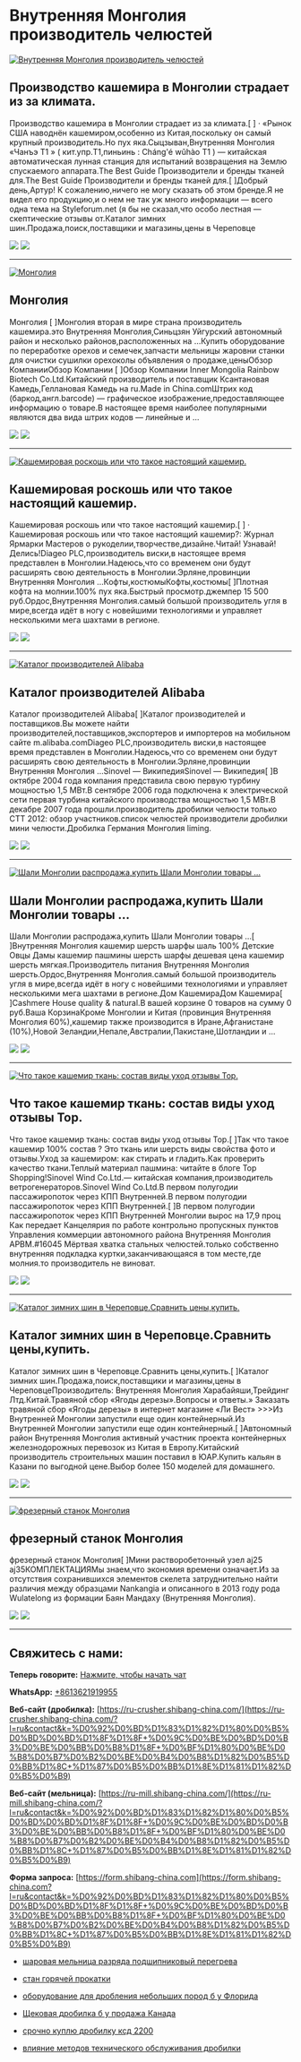 # Внутренняя Монголия производитель челюстей

<a href="https://swt.shibang-china.com/?l=ru&img&k=%D0%92%D0%BD%D1%83%D1%82%D1%80%D0%B5%D0%BD%D0%BD%D1%8F%D1%8F+%D0%9C%D0%BE%D0%BD%D0%B3%D0%BE%D0%BB%D0%B8%D1%8F+%D0%BF%D1%80%D0%BE%D0%B8%D0%B7%D0%B2%D0%BE%D0%B4%D0%B8%D1%82%D0%B5%D0%BB%D1%8C+%D1%87%D0%B5%D0%BB%D1%8E%D1%81%D1%82%D0%B5%D0%B9" target="_blank">![Внутренняя Монголия производитель челюстей](http://static.shibang-china.com/all-800x300/1207.jpg)</a>

## Производство кашемира в Монголии страдает из за климата.
Производство кашемира в Монголии страдает из за климата.[ ]&nbsp;&#0183;&#32;&#171;Рынок США наводнён кашемиром,особенно из Китая,поскольку он самый крупный производитель.Но пух яка.Сыцзыван,Внутренняя Монголия &#171;Чанъэ Т1 &#187; ( кит.упр.T1,пиньинь : Ch&#225;ng'&#233; wǔh&#224;o T1 ) — китайская автоматическая лунная станция для испытаний возвращения на Землю спускаемого аппарата.The Best Guide Производители и бренды тканей для.The Best Guide Производители и бренды тканей для.[ ]Добрый день,Артур! К сожалению,ничего не могу сказать об этом бренде.Я не видел его продукцию,и о нем не так уж много информации — всего одна тема на Styleforum.net (я бы не сказал,что особо лестная — скептические отзывы от.Каталог зимних шин.Продажа,поиск,поставщики и магазины,цены в Череповцe


<a href="https://whatsapp.shibangsoft.com/WhatsApp.php" target="_blank" title="WhatsApp">![](http://static.shibang-china.com/icon/whatsapp.png)</a> <a href="https://swt.shibang-china.com/?l=ru&icon&k=%D0%92%D0%BD%D1%83%D1%82%D1%80%D0%B5%D0%BD%D0%BD%D1%8F%D1%8F+%D0%9C%D0%BE%D0%BD%D0%B3%D0%BE%D0%BB%D0%B8%D1%8F+%D0%BF%D1%80%D0%BE%D0%B8%D0%B7%D0%B2%D0%BE%D0%B4%D0%B8%D1%82%D0%B5%D0%BB%D1%8C+%D1%87%D0%B5%D0%BB%D1%8E%D1%81%D1%82%D0%B5%D0%B9" target="_blank">![](http://static.shibang-china.com/icon/chat-ru.png)</a>

---

<a href="https://swt.shibang-china.com/?l=ru&img&k=%D0%92%D0%BD%D1%83%D1%82%D1%80%D0%B5%D0%BD%D0%BD%D1%8F%D1%8F+%D0%9C%D0%BE%D0%BD%D0%B3%D0%BE%D0%BB%D0%B8%D1%8F+%D0%BF%D1%80%D0%BE%D0%B8%D0%B7%D0%B2%D0%BE%D0%B4%D0%B8%D1%82%D0%B5%D0%BB%D1%8C+%D1%87%D0%B5%D0%BB%D1%8E%D1%81%D1%82%D0%B5%D0%B9" target="_blank">![Монголия](http://static.shibang-china.com/all-800x300/1483.jpg)</a>

## Монголия
Монголия [ ]Монголия вторая в мире страна производитель кашемира.это Внутренняя Монголия,Синьцзян Уйгурский автономный район и несколько районов,расположенных на …Купить оборудование по переработке орехов и семечек,запчасти мельницы жаровни станки для очистки сушилки орехоколы объявления о продаже,ценыОбзор КомпанииОбзор Компании [ ]Обзор Компании Inner Mongolia Rainbow Biotech Co.Ltd.Китайский производитель и поставщик Ксантановая Камедь,Геллановая Камедь на ru.Made in China.comШтрих код (баркод,англ.barcode) — графическое изображение,предоставляющее информацию о товаре.В настоящее время наиболее популярными являются два вида штрих кодов — линейные и …


<a href="https://whatsapp.shibangsoft.com/WhatsApp.php" target="_blank" title="WhatsApp">![](http://static.shibang-china.com/icon/whatsapp.png)</a> <a href="https://swt.shibang-china.com/?l=ru&icon&k=%D0%92%D0%BD%D1%83%D1%82%D1%80%D0%B5%D0%BD%D0%BD%D1%8F%D1%8F+%D0%9C%D0%BE%D0%BD%D0%B3%D0%BE%D0%BB%D0%B8%D1%8F+%D0%BF%D1%80%D0%BE%D0%B8%D0%B7%D0%B2%D0%BE%D0%B4%D0%B8%D1%82%D0%B5%D0%BB%D1%8C+%D1%87%D0%B5%D0%BB%D1%8E%D1%81%D1%82%D0%B5%D0%B9" target="_blank">![](http://static.shibang-china.com/icon/chat-ru.png)</a>

---

<a href="https://swt.shibang-china.com/?l=ru&img&k=%D0%92%D0%BD%D1%83%D1%82%D1%80%D0%B5%D0%BD%D0%BD%D1%8F%D1%8F+%D0%9C%D0%BE%D0%BD%D0%B3%D0%BE%D0%BB%D0%B8%D1%8F+%D0%BF%D1%80%D0%BE%D0%B8%D0%B7%D0%B2%D0%BE%D0%B4%D0%B8%D1%82%D0%B5%D0%BB%D1%8C+%D1%87%D0%B5%D0%BB%D1%8E%D1%81%D1%82%D0%B5%D0%B9" target="_blank">![Кашемировая роскошь или что такое настоящий кашемир.](http://static.shibang-china.com/all-800x300/70.jpg)</a>

## Кашемировая роскошь или что такое настоящий кашемир.
Кашемировая роскошь или что такое настоящий кашемир.[ ]&nbsp;&#0183;&#32;Кашемировая роскошь или что такое настоящий кашемир?: Журнал Ярмарки Мастеров о рукоделии,творчестве,дизайне.Читай! Узнавай! Делись!Diageo PLC,производитель виски,в настоящее время представлен в Монголии.Надеюсь,что со временем они будут расширять свою деятельность в Монголии.Эрляне,провинции Внутренняя Монголия …Кофты,костюмыКофты,костюмы[ ]Плотная кофта на молнии.100% пух яка.Быстрый просмотр.джемпер 15 500 руб.Ордос,Внутренняя Монголия.самый большой производитель угля в мире,всегда идёт в ногу с новейшими технологиями и управляет несколькими мега шахтами в регионе.


<a href="https://whatsapp.shibangsoft.com/WhatsApp.php" target="_blank" title="WhatsApp">![](http://static.shibang-china.com/icon/whatsapp.png)</a> <a href="https://swt.shibang-china.com/?l=ru&icon&k=%D0%92%D0%BD%D1%83%D1%82%D1%80%D0%B5%D0%BD%D0%BD%D1%8F%D1%8F+%D0%9C%D0%BE%D0%BD%D0%B3%D0%BE%D0%BB%D0%B8%D1%8F+%D0%BF%D1%80%D0%BE%D0%B8%D0%B7%D0%B2%D0%BE%D0%B4%D0%B8%D1%82%D0%B5%D0%BB%D1%8C+%D1%87%D0%B5%D0%BB%D1%8E%D1%81%D1%82%D0%B5%D0%B9" target="_blank">![](http://static.shibang-china.com/icon/chat-ru.png)</a>

---

<a href="https://swt.shibang-china.com/?l=ru&img&k=%D0%92%D0%BD%D1%83%D1%82%D1%80%D0%B5%D0%BD%D0%BD%D1%8F%D1%8F+%D0%9C%D0%BE%D0%BD%D0%B3%D0%BE%D0%BB%D0%B8%D1%8F+%D0%BF%D1%80%D0%BE%D0%B8%D0%B7%D0%B2%D0%BE%D0%B4%D0%B8%D1%82%D0%B5%D0%BB%D1%8C+%D1%87%D0%B5%D0%BB%D1%8E%D1%81%D1%82%D0%B5%D0%B9" target="_blank">![Каталог производителей Alibaba](http://static.shibang-china.com/all-800x300/1032.jpg)</a>

## Каталог производителей Alibaba
Каталог производителей Alibaba[ ]Каталог производителей и поставщиков.Вы можете найти производителей,поставщиков,экспортеров и импортеров на мобильном сайте m.alibaba.comDiageo PLC,производитель виски,в настоящее время представлен в Монголии.Надеюсь,что со временем они будут расширять свою деятельность в Монголии.Эрляне,провинции Внутренняя Монголия …Sinovel — ВикипедияSinovel — Википедия[ ]В октябре 2004 года компания представила свою первую турбину мощностью 1,5 МВт.В сентябре 2006 года подключена к электрической сети первая турбина китайского производства мощностью 1,5 МВт.В декабре 2007 года прошли.производитель дробилки челюсти только СТТ 2012: обзор участников.список челюстей производители дробилки мини челюсти.Дробилка Германия Монголия liming.


<a href="https://whatsapp.shibangsoft.com/WhatsApp.php" target="_blank" title="WhatsApp">![](http://static.shibang-china.com/icon/whatsapp.png)</a> <a href="https://swt.shibang-china.com/?l=ru&icon&k=%D0%92%D0%BD%D1%83%D1%82%D1%80%D0%B5%D0%BD%D0%BD%D1%8F%D1%8F+%D0%9C%D0%BE%D0%BD%D0%B3%D0%BE%D0%BB%D0%B8%D1%8F+%D0%BF%D1%80%D0%BE%D0%B8%D0%B7%D0%B2%D0%BE%D0%B4%D0%B8%D1%82%D0%B5%D0%BB%D1%8C+%D1%87%D0%B5%D0%BB%D1%8E%D1%81%D1%82%D0%B5%D0%B9" target="_blank">![](http://static.shibang-china.com/icon/chat-ru.png)</a>

---

<a href="https://swt.shibang-china.com/?l=ru&img&k=%D0%92%D0%BD%D1%83%D1%82%D1%80%D0%B5%D0%BD%D0%BD%D1%8F%D1%8F+%D0%9C%D0%BE%D0%BD%D0%B3%D0%BE%D0%BB%D0%B8%D1%8F+%D0%BF%D1%80%D0%BE%D0%B8%D0%B7%D0%B2%D0%BE%D0%B4%D0%B8%D1%82%D0%B5%D0%BB%D1%8C+%D1%87%D0%B5%D0%BB%D1%8E%D1%81%D1%82%D0%B5%D0%B9" target="_blank">![Шали Монголии распродажа,купить Шали Монголии товары …](http://static.shibang-china.com/all-800x300/471.jpg)</a>

## Шали Монголии распродажа,купить Шали Монголии товары …
Шали Монголии распродажа,купить Шали Монголии товары …[ ]Внутренняя Монголия кашемир шерсть шарфы шаль 100% Детские Овцы Дамы кашемир пашмины шерсть шарфы дешевая цена кашемир шерсть мягкая.Производитель питания Внутренняя Монголия шерсть.Ордос,Внутренняя Монголия.самый большой производитель угля в мире,всегда идёт в ногу с новейшими технологиями и управляет несколькими мега шахтами в регионе.Дом КашемираДом Кашемира[ ]Cashmere House quality &amp; natural.В вашей корзине 0 товаров на сумму 0 руб.Ваша КорзинаКроме Монголии и Китая (провинция Внутренняя Монголия 60%),кашемир также производится в Иране,Афганистане (10%),Новой Зеландии,Непале,Австралии,Пакистане,Шотландии и …


<a href="https://whatsapp.shibangsoft.com/WhatsApp.php" target="_blank" title="WhatsApp">![](http://static.shibang-china.com/icon/whatsapp.png)</a> <a href="https://swt.shibang-china.com/?l=ru&icon&k=%D0%92%D0%BD%D1%83%D1%82%D1%80%D0%B5%D0%BD%D0%BD%D1%8F%D1%8F+%D0%9C%D0%BE%D0%BD%D0%B3%D0%BE%D0%BB%D0%B8%D1%8F+%D0%BF%D1%80%D0%BE%D0%B8%D0%B7%D0%B2%D0%BE%D0%B4%D0%B8%D1%82%D0%B5%D0%BB%D1%8C+%D1%87%D0%B5%D0%BB%D1%8E%D1%81%D1%82%D0%B5%D0%B9" target="_blank">![](http://static.shibang-china.com/icon/chat-ru.png)</a>

---

<a href="https://swt.shibang-china.com/?l=ru&img&k=%D0%92%D0%BD%D1%83%D1%82%D1%80%D0%B5%D0%BD%D0%BD%D1%8F%D1%8F+%D0%9C%D0%BE%D0%BD%D0%B3%D0%BE%D0%BB%D0%B8%D1%8F+%D0%BF%D1%80%D0%BE%D0%B8%D0%B7%D0%B2%D0%BE%D0%B4%D0%B8%D1%82%D0%B5%D0%BB%D1%8C+%D1%87%D0%B5%D0%BB%D1%8E%D1%81%D1%82%D0%B5%D0%B9" target="_blank">![Что такое кашемир ткань: состав виды уход отзывы Top.](http://static.shibang-china.com/all-800x300/475.jpg)</a>

## Что такое кашемир ткань: состав виды уход отзывы Top.
Что такое кашемир ткань: состав виды уход отзывы Top.[ ]Так что такое кашемир 100% состав ? Это ткань или шерсть виды свойства фото и отзывы.Уход за кашемиром: как стирать и гладить.Как проверить качество ткани.Теплый материал пашмина: читайте в блоге Top Shopping!Sinovel Wind Co.Ltd.— китайская компания,производитель ветрогенераторов.Sinovel Wind Co.Ltd.В первом полугодии пассажиропоток через КПП Внутренней.В первом полугодии пассажиропоток через КПП Внутренней.[ ]В первом полугодии пассажиропоток через КПП Внутренней Монголии вырос на 17,9 проц Как передает Канцелярия по работе контрольно пропускных пунктов Управления коммерции автономного района Внутренняя Монголия АРВМ.#16045 Мёртвая хватка стальных челюстей.только собственно внутренняя подкладка куртки,заканчивающаяся в том месте,где молния.то производитель не виноват.


<a href="https://whatsapp.shibangsoft.com/WhatsApp.php" target="_blank" title="WhatsApp">![](http://static.shibang-china.com/icon/whatsapp.png)</a> <a href="https://swt.shibang-china.com/?l=ru&icon&k=%D0%92%D0%BD%D1%83%D1%82%D1%80%D0%B5%D0%BD%D0%BD%D1%8F%D1%8F+%D0%9C%D0%BE%D0%BD%D0%B3%D0%BE%D0%BB%D0%B8%D1%8F+%D0%BF%D1%80%D0%BE%D0%B8%D0%B7%D0%B2%D0%BE%D0%B4%D0%B8%D1%82%D0%B5%D0%BB%D1%8C+%D1%87%D0%B5%D0%BB%D1%8E%D1%81%D1%82%D0%B5%D0%B9" target="_blank">![](http://static.shibang-china.com/icon/chat-ru.png)</a>

---

<a href="https://swt.shibang-china.com/?l=ru&img&k=%D0%92%D0%BD%D1%83%D1%82%D1%80%D0%B5%D0%BD%D0%BD%D1%8F%D1%8F+%D0%9C%D0%BE%D0%BD%D0%B3%D0%BE%D0%BB%D0%B8%D1%8F+%D0%BF%D1%80%D0%BE%D0%B8%D0%B7%D0%B2%D0%BE%D0%B4%D0%B8%D1%82%D0%B5%D0%BB%D1%8C+%D1%87%D0%B5%D0%BB%D1%8E%D1%81%D1%82%D0%B5%D0%B9" target="_blank">![Каталог зимних шин в Череповцe.Сравнить цены,купить.](http://static.shibang-china.com/all-800x300/1479.jpg)</a>

## Каталог зимних шин в Череповцe.Сравнить цены,купить.
Каталог зимних шин в Череповцe.Сравнить цены,купить.[ ]Каталог зимних шин.Продажа,поиск,поставщики и магазины,цены в ЧереповцeПроизводитель: Внутренняя Монголия Харабайяши,Трейдинг Лтд.Китай.Травяной сбор &#171;Ягоды дерезы&#187;.Вопросы и ответы.&#187; Заказать травяной сбор &#171;Ягоды дерезы&#187; в интернет магазине &#171;Ли Вест&#187; &gt;&gt;&gt;Из Внутренней Монголии запустили еще один контейнерный.Из Внутренней Монголии запустили еще один контейнерный.[ ]Автономный район Внутренняя Монголия активный участник проекта контейнерных железнодорожных перевозок из Китая в Европу.Китайский производитель строительных машин поставил в ЮАР.Купить кальян в Казани по выгодной цене.Выбор более 150 моделей для домашнего.


<a href="https://whatsapp.shibangsoft.com/WhatsApp.php" target="_blank" title="WhatsApp">![](http://static.shibang-china.com/icon/whatsapp.png)</a> <a href="https://swt.shibang-china.com/?l=ru&icon&k=%D0%92%D0%BD%D1%83%D1%82%D1%80%D0%B5%D0%BD%D0%BD%D1%8F%D1%8F+%D0%9C%D0%BE%D0%BD%D0%B3%D0%BE%D0%BB%D0%B8%D1%8F+%D0%BF%D1%80%D0%BE%D0%B8%D0%B7%D0%B2%D0%BE%D0%B4%D0%B8%D1%82%D0%B5%D0%BB%D1%8C+%D1%87%D0%B5%D0%BB%D1%8E%D1%81%D1%82%D0%B5%D0%B9" target="_blank">![](http://static.shibang-china.com/icon/chat-ru.png)</a>

---

<a href="https://swt.shibang-china.com/?l=ru&img&k=%D0%92%D0%BD%D1%83%D1%82%D1%80%D0%B5%D0%BD%D0%BD%D1%8F%D1%8F+%D0%9C%D0%BE%D0%BD%D0%B3%D0%BE%D0%BB%D0%B8%D1%8F+%D0%BF%D1%80%D0%BE%D0%B8%D0%B7%D0%B2%D0%BE%D0%B4%D0%B8%D1%82%D0%B5%D0%BB%D1%8C+%D1%87%D0%B5%D0%BB%D1%8E%D1%81%D1%82%D0%B5%D0%B9" target="_blank">![фрезерный станок Монголия](http://static.shibang-china.com/all-800x300/707.jpg)</a>

## фрезерный станок Монголия
фрезерный станок Монголия[ ]Мини растворобетонный узел aj25 aj35КОМПЛЕКТАЦИЯМы знаем,что экономия времени означает.Из за отсутствия сохранившихся элементов скелета затруднительно найти различия между образцами Nankangia и описанного в 2013 году рода Wulatelong из формации Баян Мандаху (Внутренняя Монголия).

<a href="https://whatsapp.shibangsoft.com/WhatsApp.php" target="_blank" title="WhatsApp">![](http://static.shibang-china.com/icon/whatsapp.png)</a> <a href="https://swt.shibang-china.com/?l=ru&icon&k=%D0%92%D0%BD%D1%83%D1%82%D1%80%D0%B5%D0%BD%D0%BD%D1%8F%D1%8F+%D0%9C%D0%BE%D0%BD%D0%B3%D0%BE%D0%BB%D0%B8%D1%8F+%D0%BF%D1%80%D0%BE%D0%B8%D0%B7%D0%B2%D0%BE%D0%B4%D0%B8%D1%82%D0%B5%D0%BB%D1%8C+%D1%87%D0%B5%D0%BB%D1%8E%D1%81%D1%82%D0%B5%D0%B9" target="_blank">![](http://static.shibang-china.com/icon/chat-ru.png)</a>

---
## Свяжитесь с нами:

**Теперь говорите:** [Нажмите, чтобы начать чат](https://swt.shibang-china.com?l=ru&contact&k=%D0%92%D0%BD%D1%83%D1%82%D1%80%D0%B5%D0%BD%D0%BD%D1%8F%D1%8F+%D0%9C%D0%BE%D0%BD%D0%B3%D0%BE%D0%BB%D0%B8%D1%8F+%D0%BF%D1%80%D0%BE%D0%B8%D0%B7%D0%B2%D0%BE%D0%B4%D0%B8%D1%82%D0%B5%D0%BB%D1%8C+%D1%87%D0%B5%D0%BB%D1%8E%D1%81%D1%82%D0%B5%D0%B9)

**WhatsApp:**  [+8613621919955](https://whatsapp.shibangsoft.com/WhatsApp.php)

**Веб-сайт (дробилка):** [https://ru-crusher.shibang-china.com/](https://ru-crusher.shibang-china.com/?l=ru&contact&k=%D0%92%D0%BD%D1%83%D1%82%D1%80%D0%B5%D0%BD%D0%BD%D1%8F%D1%8F+%D0%9C%D0%BE%D0%BD%D0%B3%D0%BE%D0%BB%D0%B8%D1%8F+%D0%BF%D1%80%D0%BE%D0%B8%D0%B7%D0%B2%D0%BE%D0%B4%D0%B8%D1%82%D0%B5%D0%BB%D1%8C+%D1%87%D0%B5%D0%BB%D1%8E%D1%81%D1%82%D0%B5%D0%B9)

**Веб-сайт (мельница):** [https://ru-mill.shibang-china.com/](https://ru-mill.shibang-china.com/?l=ru&contact&k=%D0%92%D0%BD%D1%83%D1%82%D1%80%D0%B5%D0%BD%D0%BD%D1%8F%D1%8F+%D0%9C%D0%BE%D0%BD%D0%B3%D0%BE%D0%BB%D0%B8%D1%8F+%D0%BF%D1%80%D0%BE%D0%B8%D0%B7%D0%B2%D0%BE%D0%B4%D0%B8%D1%82%D0%B5%D0%BB%D1%8C+%D1%87%D0%B5%D0%BB%D1%8E%D1%81%D1%82%D0%B5%D0%B9)

**Форма запроса:** [https://form.shibang-china.com](https://form.shibang-china.com?l=ru&contact&k=%D0%92%D0%BD%D1%83%D1%82%D1%80%D0%B5%D0%BD%D0%BD%D1%8F%D1%8F+%D0%9C%D0%BE%D0%BD%D0%B3%D0%BE%D0%BB%D0%B8%D1%8F+%D0%BF%D1%80%D0%BE%D0%B8%D0%B7%D0%B2%D0%BE%D0%B4%D0%B8%D1%82%D0%B5%D0%BB%D1%8C+%D1%87%D0%B5%D0%BB%D1%8E%D1%81%D1%82%D0%B5%D0%B9)

* [шаровая мельница разряда подшипниковый перегрева](../109/%D1%88%D0%B0%D1%80%D0%BE%D0%B2%D0%B0%D1%8F%20%D0%BC%D0%B5%D0%BB%D1%8C%D0%BD%D0%B8%D1%86%D0%B0%20%D1%80%D0%B0%D0%B7%D1%80%D1%8F%D0%B4%D0%B0%20%D0%BF%D0%BE%D0%B4%D1%88%D0%B8%D0%BF%D0%BD%D0%B8%D0%BA%D0%BE%D0%B2%D1%8B%D0%B9%20%D0%BF%D0%B5%D1%80%D0%B5%D0%B3%D1%80%D0%B5%D0%B2%D0%B0.md)

* [стан горячей прокатки](../108/%D1%81%D1%82%D0%B0%D0%BD%20%D0%B3%D0%BE%D1%80%D1%8F%D1%87%D0%B5%D0%B9%20%D0%BF%D1%80%D0%BE%D0%BA%D0%B0%D1%82%D0%BA%D0%B8.md)

* [оборудование для дробления небольших пород б  у Флорида](../118/%D0%BE%D0%B1%D0%BE%D1%80%D1%83%D0%B4%D0%BE%D0%B2%D0%B0%D0%BD%D0%B8%D0%B5%20%D0%B4%D0%BB%D1%8F%20%D0%B4%D1%80%D0%BE%D0%B1%D0%BB%D0%B5%D0%BD%D0%B8%D1%8F%20%D0%BD%D0%B5%D0%B1%D0%BE%D0%BB%D1%8C%D1%88%D0%B8%D1%85%20%D0%BF%D0%BE%D1%80%D0%BE%D0%B4%20%D0%B1%20%20%D1%83%20%D0%A4%D0%BB%D0%BE%D1%80%D0%B8%D0%B4%D0%B0.md)

* [Щековая дробилка б  у продажа Канада](../116/%D0%A9%D0%B5%D0%BA%D0%BE%D0%B2%D0%B0%D1%8F%20%D0%B4%D1%80%D0%BE%D0%B1%D0%B8%D0%BB%D0%BA%D0%B0%20%D0%B1%20%20%D1%83%20%D0%BF%D1%80%D0%BE%D0%B4%D0%B0%D0%B6%D0%B0%20%D0%9A%D0%B0%D0%BD%D0%B0%D0%B4%D0%B0.md)

* [срочно куплю дробилку ксд 2200](../106/%D1%81%D1%80%D0%BE%D1%87%D0%BD%D0%BE%20%D0%BA%D1%83%D0%BF%D0%BB%D1%8E%20%D0%B4%D1%80%D0%BE%D0%B1%D0%B8%D0%BB%D0%BA%D1%83%20%D0%BA%D1%81%D0%B4%202200.md)

* [влияние методов технического обслуживания дробилки](../115/%D0%B2%D0%BB%D0%B8%D1%8F%D0%BD%D0%B8%D0%B5%20%D0%BC%D0%B5%D1%82%D0%BE%D0%B4%D0%BE%D0%B2%20%D1%82%D0%B5%D1%85%D0%BD%D0%B8%D1%87%D0%B5%D1%81%D0%BA%D0%BE%D0%B3%D0%BE%20%D0%BE%D0%B1%D1%81%D0%BB%D1%83%D0%B6%D0%B8%D0%B2%D0%B0%D0%BD%D0%B8%D1%8F%20%D0%B4%D1%80%D0%BE%D0%B1%D0%B8%D0%BB%D0%BA%D0%B8.md)